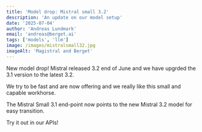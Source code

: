 ```yaml
---
title: 'Model drop: Mistral small 3.2'
description: 'An update on our model setup'
date: '2025-07-04'
author: 'Andreas Lundmark'
email: 'andreas@berget.ai'
tags: ['models', 'llm']
image: /images/mistralsmall32.jpg
imageAlt: 'Magistral and Berget'
---
```


New model drop! Mistral released 3.2 end of June and we have upgrded the 3.1 version to the latest 3.2.

We try to be fast and are now offering and we really like this small and capable workhorse.

The Mistral Small 3.1 end-point now points to the new Mistral 3.2 model for easy transition.

Try it out in our APIs!